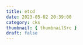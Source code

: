 ```yaml
---
title: etcd
date: 2023-05-02 20:39:00
category: cks
thumbnail: { thumbnailSrc }
draft: false
---
```


